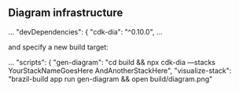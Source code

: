 ## Diagram infrastructure
...
"devDependencies": {
      "cdk-dia": "^0.10.0",
      ...

and specify a new build target:  

...
"scripts": {
    "gen-diagram": "cd build && npx cdk-dia —stacks YourStackNameGoesHere AndAnotherStackHere",
    "visualize-stack": "brazil-build app run gen-diagram && open build/diagram.png"

